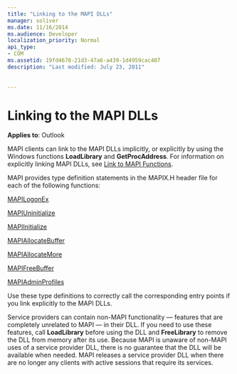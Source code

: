 ```yaml
---
title: "Linking to the MAPI DLLs"
manager: soliver
ms.date: 11/16/2014
ms.audience: Developer
localization_priority: Normal
api_type:
- COM
ms.assetid: 19fd4678-21d3-47a6-a439-1d4959cac407
description: "Last modified: July 23, 2011"
 
 
---
```


# Linking to the MAPI DLLs

  
  
**Applies to**: Outlook 
  
MAPI clients can link to the MAPI DLLs implicitly, or explicitly by using the Windows functions **LoadLibrary** and **GetProcAddress**. For information on explicitly linking MAPI DLLs, see [Link to MAPI Functions](how-to-link-to-mapi-functions.md).
  
MAPI provides type definition statements in the MAPIX.H header file for each of the following functions:
  
[MAPILogonEx](mapilogonex.md)
  
[MAPIUninitialize](mapiuninitialize.md)
  
[MAPIInitialize](mapiinitialize.md)
  
[MAPIAllocateBuffer](mapiallocatebuffer.md)
  
[MAPIAllocateMore](mapiallocatemore.md)
  
[MAPIFreeBuffer](mapifreebuffer.md)
  
[MAPIAdminProfiles](mapiadminprofiles.md)
  
Use these type definitions to correctly call the corresponding entry points if you link explicitly to the MAPI DLLs.
  
Service providers can contain non-MAPI functionality — features that are completely unrelated to MAPI — in their DLL. If you need to use these features, call **LoadLibrary** before using the DLL and **FreeLibrary** to remove the DLL from memory after its use. Because MAPI is unaware of non-MAPI uses of a service provider DLL, there is no guarantee that the DLL will be available when needed. MAPI releases a service provider DLL when there are no longer any clients with active sessions that require its services. 
  


